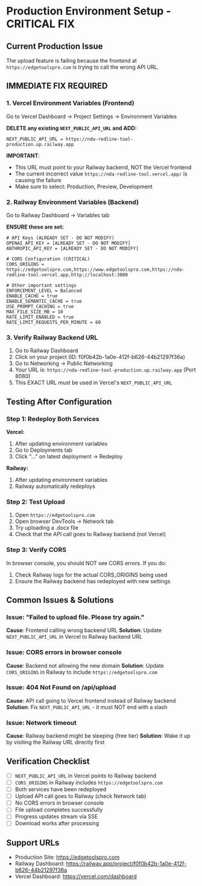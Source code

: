 # Production Environment Setup - CRITICAL FIX

## Current Production Issue
The upload feature is failing because the frontend at `https://edgetoolspro.com` is trying to call the wrong API URL.

## IMMEDIATE FIX REQUIRED

### 1. Vercel Environment Variables (Frontend)
Go to Vercel Dashboard → Project Settings → Environment Variables

**DELETE any existing `NEXT_PUBLIC_API_URL` and ADD:**
```
NEXT_PUBLIC_API_URL = https://nda-redline-tool-production.up.railway.app
```

**IMPORTANT**:
- This URL must point to your Railway backend, NOT the Vercel frontend
- The current incorrect value `https://nda-redline-tool.vercel.app/` is causing the failure
- Make sure to select: Production, Preview, Development

### 2. Railway Environment Variables (Backend)
Go to Railway Dashboard → Variables tab

**ENSURE these are set:**
```
# API Keys (ALREADY SET - DO NOT MODIFY)
OPENAI_API_KEY = [ALREADY SET - DO NOT MODIFY]
ANTHROPIC_API_KEY = [ALREADY SET - DO NOT MODIFY]

# CORS Configuration (CRITICAL)
CORS_ORIGINS = https://edgetoolspro.com,https://www.edgetoolspro.com,https://nda-redline-tool.vercel.app,http://localhost:3000

# Other important settings
ENFORCEMENT_LEVEL = Balanced
ENABLE_CACHE = true
ENABLE_SEMANTIC_CACHE = true
USE_PROMPT_CACHING = true
MAX_FILE_SIZE_MB = 10
RATE_LIMIT_ENABLED = true
RATE_LIMIT_REQUESTS_PER_MINUTE = 60
```

### 3. Verify Railway Backend URL
1. Go to Railway Dashboard
2. Click on your project (ID: f0f0b42b-1a0e-412f-b626-44b21297f36a)
3. Go to Networking → Public Networking
4. Your URL is: `https://nda-redline-tool-production.up.railway.app` (Port 8080)
5. This EXACT URL must be used in Vercel's `NEXT_PUBLIC_API_URL`

## Testing After Configuration

### Step 1: Redeploy Both Services
**Vercel:**
1. After updating environment variables
2. Go to Deployments tab
3. Click "..." on latest deployment → Redeploy

**Railway:**
1. After updating environment variables
2. Railway automatically redeploys

### Step 2: Test Upload
1. Open `https://edgetoolspro.com`
2. Open browser DevTools → Network tab
3. Try uploading a .docx file
4. Check that the API call goes to Railway backend (not Vercel)

### Step 3: Verify CORS
In browser console, you should NOT see CORS errors. If you do:
1. Check Railway logs for the actual CORS_ORIGINS being used
2. Ensure the Railway backend has redeployed with new settings

## Common Issues & Solutions

### Issue: "Failed to upload file. Please try again."
**Cause**: Frontend calling wrong backend URL
**Solution**: Update `NEXT_PUBLIC_API_URL` in Vercel to Railway backend URL

### Issue: CORS errors in browser console
**Cause**: Backend not allowing the new domain
**Solution**: Update `CORS_ORIGINS` in Railway to include `https://edgetoolspro.com`

### Issue: 404 Not Found on /api/upload
**Cause**: API call going to Vercel frontend instead of Railway backend
**Solution**: Fix `NEXT_PUBLIC_API_URL` - it must NOT end with a slash

### Issue: Network timeout
**Cause**: Railway backend might be sleeping (free tier)
**Solution**: Wake it up by visiting the Railway URL directly first

## Verification Checklist
- [ ] `NEXT_PUBLIC_API_URL` in Vercel points to Railway backend
- [ ] `CORS_ORIGINS` in Railway includes `https://edgetoolspro.com`
- [ ] Both services have been redeployed
- [ ] Upload API call goes to Railway (check Network tab)
- [ ] No CORS errors in browser console
- [ ] File upload completes successfully
- [ ] Progress updates stream via SSE
- [ ] Download works after processing

## Support URLs
- Production Site: https://edgetoolspro.com
- Railway Dashboard: https://railway.app/project/f0f0b42b-1a0e-412f-b626-44b21297f36a
- Vercel Dashboard: https://vercel.com/dashboard